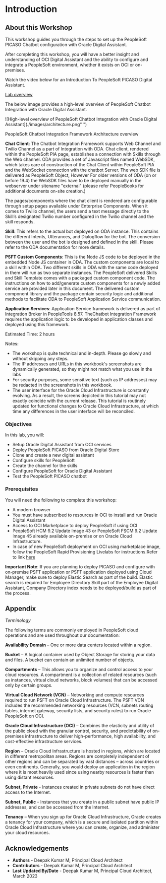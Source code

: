 # Introduction

## About this Workshop

This workshop guides you through the steps to set up the PeopleSoft PICASO Chatbot configuration with Oracle Digital Assistant.

After completing this workshop, you will have a better insight and understanding of OCI Digital Assistant and the ability to configure and integrate a PeopleSoft environment, whether it exists on OCI or on-premises.

Watch the video below for an Introduction To PeopleSoft PICASO Digital Assistant.

[Lab overview](youtube:HCF482DDcrM:large)


The below image provides a high-level overview of PeopleSoft Chatbot Integration with Oracle Digital Assistant.

   ![High-level overview of PeopleSoft Chatbot Integration with Oracle Digital Assistant](./images/architecture.png" ")

PeopleSoft Chatbot Integration Framework Architecture overview

**Chat Client**: The Chatbot Integration Framework supports Web Channel and Twilio Channel as a part of Integration with ODA. Chat client, rendered within the PeopleSoft PIA page, establishes a connection with Skills through the Web channel. ODA provides a set of Javascript files named WebSDK, which takes care of  construction of the Chat Client within PeopleSoft PIA and the WebSocket connection with the chatbot Server. The web SDK file is delivered as PeopleSoft Object, However For older versions of ODA (on or before 19.4) the WebSDK files have to be deployed manually in the webserver under sitename "external" (please refer PeopleBooks for additional documents on-site creation.)

The pages/components where the chat client is rendered are configurable through setup pages available under Enterprise Components.
When it comes to Twilio channel, the users send a text message directly to the Skill’s designated Twilio number configured in the Twilio channel and the skill responds.

**Skill**: This refers to the actual bot deployed on ODA instance. This contains the different Intents, Utterances, and Dialogflow for the bot. The conversion between the user and the bot is designed and defined in the skill. Please refer to the ODA documentation for more details.

**PSFT Custom Components**: This is the Node JS code to be deployed in the embedded Node JS container in ODA. The custom components are local to a skill within ODA. Two different skills in ODA with the same code deployed in them will run as two separate instances. The PeopleSoft delivered Skills and Skill Template comes with a packaged custom component code. The instructions on how to add/generate custom components for a newly added service are provided later in this document. The delivered custom component library and the package contain security logic and additional methods to facilitate ODA to PeopleSoft Application Service communication.

**Application Services**: Application Service framework is delivered as part of Integration Broker in PeopleTools 8.57. TheChatbot Integration Framework requires the application logic to be developed in application classes and deployed using this framework.

Estimated Time: 2 hours

Notes:

* The workshop is quite technical and in-depth. Please go slowly and without skipping any steps.
*  The IP addresses and URLs in this workbook's screenshots are dynamically generated, so they might not match what you use in the labs
* For security purposes, some sensitive text (such as IP addresses) may be redacted in the screenshots in this workbook.
* The user interface for the Oracle Cloud Infrastructure is constantly evolving. As a result, the screens depicted in this tutorial may not exactly coincide with the current release. This tutorial is routinely updated for functional changes to Oracle Cloud Infrastructure, at which time any differences in the user interface will be reconciled.




### Objectives

In this lab, you will:

* Setup Oracle Digital Assistant from OCI services
* Deploy PeopleSoft PICASO from Oracle Digital Store
* Clone and create a new digital assistant
* Configure skills for PeopleSoft
* Create the channel for the skills
* Configure PeopleSoft for Oracle Digital Assistant
* Test the PeopleSoft PICASO chatbot


### Prerequisites

You will need the following to complete this workshop:

* A modern browser
* You must have subscribed to resources in OCI to install and run Oracle Digital Assistant 
* Access to OCI Marketplace to deploy PeopleSoft if using OCI
* PeopleSoft HCM 9.2 Update Image 43 or PeopleSoft FSCM 9.2 Update Image 45 already available on-premise or on Oracle Cloud Infrastructure.
* In case of new PeopleSoft deployment on OCI using marketplace image, follow the PeopleSoft Rapid Provisioning Livelabs for instructions.Refer to link [here](https://livelabs.oracle.com/pls/apex/r/dbpm/livelabs/view-workshop?wid=3208) 

**Important Note**: If you are planning to deploy PICASO and configure with on-premise PSFT application or PSFT application deployed using Cloud Manager, make sure to deploy Elastic Search as part of the build. Elastic search is required for Employee Directory Skill part of the Employee Digital Assistant, Company Directory index needs to be deployed/build as part of the process.
## Appendix

*Terminology*

The following terms are commonly employed in PeopleSoft cloud operations and are used throughout our documentation:

**Availability Domain** – One or more data centers located within a region.

**Bucket** – A logical container used by Object Storage for storing your data and files. A bucket can contain an unlimited number of objects.

**Compartments** – This allows you to organize and control access to your cloud resources. A compartment is a collection of related resources (such as instances, virtual cloud networks, block volumes) that can be accessed only by certain groups.

**Virtual Cloud Network (VCN)** – Networking and compute resources required to run PSFT on Oracle Cloud Infrastructure. The PSFT VCN includes the recommended networking resources (VCN, subnets routing tables, internet gateway, security lists, and security rules) to run Oracle PeopleSoft on OCI.

**Oracle Cloud Infrastructure (OCI)** – Combines the elasticity and utility of the public cloud with the granular control, security, and predictability of on-premises infrastructure to deliver high-performance, high availability, and cost-effective infrastructure services.

**Region** – Oracle Cloud Infrastructure is hosted in regions, which are located in different metropolitan areas. Regions are completely independent of other regions and can be separated by vast distances – across countries or even continents. Generally, you would deploy an application in the region where it is most heavily used since using nearby resources is faster than using distant resources.

**Subnet, Private** - Instances created in private subnets do not have direct access to the Internet. 

**Subnet, Public** - Instances that you create in a public subnet have public IP addresses, and can be accessed from the Internet.

**Tenancy** – When you sign up for Oracle Cloud Infrastructure, Oracle creates a tenancy for your company, which is a secure and isolated partition within Oracle Cloud Infrastructure where you can create, organize, and administer your cloud resources.

## Acknowledgements
* **Authors** - Deepak Kumar M, Principal Cloud Architect
* **Contributors** - Deepak Kumar M, Principal Cloud Architect
* **Last Updated By/Date** - Deepak Kumar M, Principal Cloud Architect, March 2023

